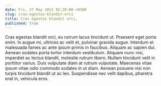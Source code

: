 ```yaml
---
date: Fri, 27 May 2011 02:28:00 +0100
slug: cras-egestas-blandit-orci
title: Cras egestas blandit orci,
published: true
---
```

Cras egestas blandit orci, eu rutrum lacus tincidunt ut. Praesent eget porta enim. In augue mi, ultrices ac velit et, pulvinar gravida augue. Interdum et malesuada fames ac ante ipsum primis in faucibus. Aliquam ac sapien dui. Aenean sodales porta tortor interdum vestibulum. Aliquam nunc nisi, imperdiet ac lectus blandit, molestie rutrum libero. Nullam tincidunt velit in porttitor varius. Duis vulputate diam at rutrum vulputate. Maecenas vitae ipsum vitae odio commodo sodales in ut diam. Aenean posuere nisi non turpis tincidunt blandit ut ac leo. Suspendisse nec velit dapibus, pharetra erat in, vehicula eros.

